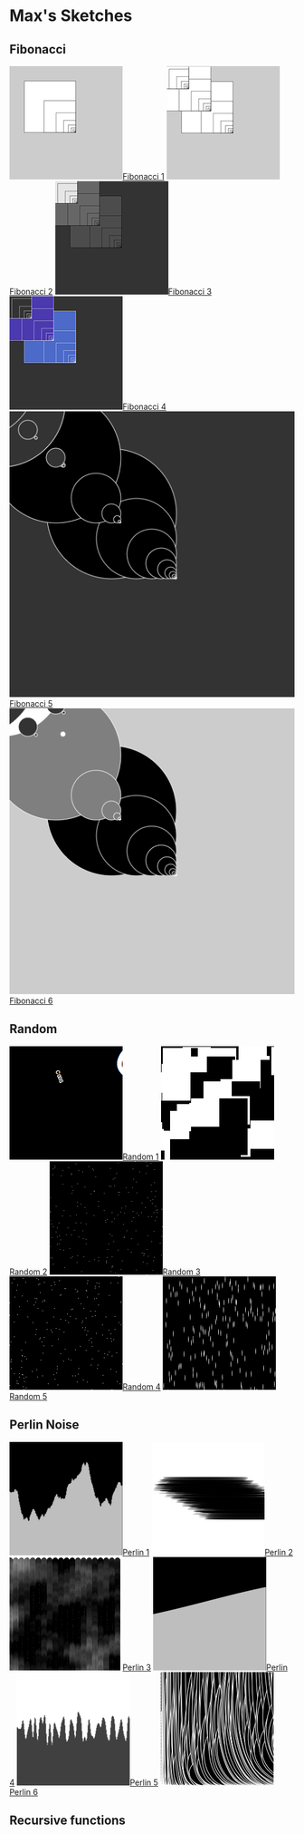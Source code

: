 # Max's Sketches

## Fibonacci
![](Max/fib_01.png)[Fibonacci 1](Max/fib_01.pv)
![](Max/fib_02.png)[Fibonacci 2](Max/fib_02.pv)
![](Max/fib_03.png)[Fibonacci 3](Max/fib_03.pv)
![](Max/fib_04.png)[Fibonacci 4](Max/fib_04.pv)
![](Max/fib_05.png)[Fibonacci 5](Max/fib_05.pv)
![](Max/fib_06.png)[Fibonacci 6](Max/fib_06.pv)

## Random
![](Max/schets_random_01.png)[Random 1](Max/schets_random_01.pv)
![](Max/schets_random_02.png)[Random 2](Max/schets_random_02.pv)
![](Max/schets_random_03.png)[Random 3](Max/schets_random_03.pv)
![](Max/schets_random_04.png)[Random 4](Max/schets_random_04.pv)
![](Max/schets_random_05.png)[Random 5](Max/schets_random_05.pv)

## Perlin Noise
![](Max/perlinnoise_01.png)[Perlin 1](Max/perlinnoise_01.pv)
![](Max/perlinnoise_02.png)[Perlin 2](Max/perlinnoise_02.pv)
![](Max/perlinnoise_03.png)[Perlin 3](Max/perlinnoise_03.pv)
![](Max/perlinnoise_04.png)[Perlin 4](Max/perlinnoise_04.pv)
![](Max/perlinnoise_05.png)[Perlin 5](Max/perlinnoise_05.pv)
![](Max/perlinnoise_06.png)[Perlin 6](Max/perlinnoise_06.pv)

## Recursive functions
            
